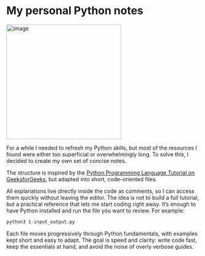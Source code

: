 # My personal Python notes

<img width="300" height="300" alt="image" src="https://github.com/user-attachments/assets/a3e14a98-cbef-4f73-a022-e212743a3144" />

For a while I needed to refresh my Python skills, but most of the resources I found were either too superficial or overwhelmingly long. To solve this, I decided to create my own set of concise notes. 

The structure is inspired by the [Python Programming Language Tutorial on GeeksforGeeks](https://www.geeksforgeeks.org/python/python-programming-language-tutorial/), but adapted into short, code-oriented files.  

All explanations live directly inside the code as comments, so I can access them quickly without leaving the editor. The idea is not to build a full tutorial, but a practical reference that lets me start coding right away. It’s enough to have Python installed and run the file you want to review. For example:  

```bash
python3 1-input_output.py
```
Each file moves progressively through Python fundamentals, with examples kept short and easy to adapt. The goal is speed and clarity: write code fast, keep the essentials at hand, and avoid the noise of overly verbose guides.

